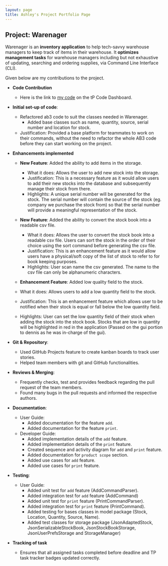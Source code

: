 ```yaml
---
layout: page
title: Ashley's Project Portfolio Page
---
```


## Project: Warenager

Warenager is an **inventory application** to help tech-savvy warehouse managers to keep track of items in their warehouse.
It **optimizes management tasks** for warehouse managers including but not exhaustive of updating,
searching and ordering supplies, via Command Line Interface (CLI).

Given below are my contributions to the project.

* **Code Contribution**
  * Here is the link to [my code](https://nus-cs2103-ay2021s1.github.io/tp-dashboard/#breakdown=true&search=ashley&sort=groupTitle&sortWithin=title&since=2020-08-14&timeframe=commit&mergegroup=&groupSelect=groupByRepos&checkedFileTypes=docs~functional-code~test-code~other&tabOpen=true&tabType=authorship&tabAuthor=Ashley-Lau&tabRepo=AY2021S1-CS2103T-T15-3%2Ftp%5Bmaster%5D&authorshipIsMergeGroup=false&authorshipFileTypes=docs~functional-code~test-code~other)
  on the tP Code Dashboard.

* **Initial set-up of code**:
  * Refactored ab3 code to suit the classes needed in Warenager.
    * Added base classes such as name, quantity, source, serial number and location for stock.
  * Justification: Provided a base platform for teammates to work on their commands,
   without the need to refactor the whole AB3 code before they can start working on the project.

* **Enhancements implemented**
  * **New Feature**: Added the ability to add items in the storage.
    * What it does: Allows the user to add new stock into the storage.
    * Justification: This is a necessary feature as it would allow users to add their new stocks into the
    database and subsequently manage their stock from there.
    * Highlights: A unique serial number will be generated for the stock.
     The serial number will contain the source of the stock (eg. company we purchase the stock from)
     so that the serial number will provide a meaningful representation of the stock.
    
  * **New Feature**: Added the ability to convert the stock book into a readable csv file.
    * What it does: Allows the user to convert the stock book into a readable csv file. Users can sort 
    the stock in the order of their choice using the sort command before generating the csv file.
    * Justification: This is an enhancement feature as it would allow users have a physical/soft copy of the list of stock
    to refer to for book keeping purposes.
    * Highlights: User scan name the csv generated. The name to the csv file can only be alphanumeric characters.
  
  * **Enhancement Feature**: Added low quality field to the stock.
   * What it does: Allows users to add a low quantity field to the stock.
   * Justification: This is an enhancement feature which allows user to be notified when their stock is equal
    or fall below the low quantity field.
    * Highlights: User can set the low quantity field of their stock when adding the stock into the stock book.
     Stocks that are low in quantity will be highlighted in red in the application (Passed on the gui portion to dennis
     as he was in-charge of the gui).
  
* **Git & Repository**:
  * Used GitHub Projects feature to create kanban boards to track user stories.
  * Helped team members with git and GitHub functionalities.

* **Reviews & Merging**:
  * Frequently checks, test and provides feedback regarding the pull request of the team members.
  * Found many bugs in the pull requests and informed the respective authors.

* **Documentation**:
  * User Guide:
    * Added documentation for the feature `add`.
    * Added documentation for the feature `print`.
  * Developer Guide:
    * Added implementation details of the `add` feature.
    * Added implementation details of the `print` feature.
    * Created sequence and activity diagram for `add` and `print` feature.
    * Added documentation for `product scope` section.
    * Added use cases for `add` feature.
    * Added use cases for `print` feature.

* **Testing**:
  * User Guide:
    * Added unit test for `add` feature (AddCommandParser).
    * Added integration test for `add` feature (AddCommand)
    * Added unit test for `print` feature (PrintCommandParser).
    * Added integration test for `print` feature (PrintCommand).
    * Added testing for bases classes in model package (Stock, Location, Quantity, Source, Name).
    * Added test classes for storage package (JsonAdaptedStock, JsonSerializableStockBook,
     JsonStockBookStorage, JsonUserPrefsStorage and StorageManager)

* **Tracking of task**
  * Ensures that all assigned tasks completed before deadline and TP task tracker badges updated correctly.

